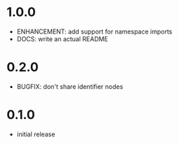 # 1.0.0

- ENHANCEMENT: add support for namespace imports
- DOCS: write an actual README

# 0.2.0

- BUGFIX: don't share identifier nodes

# 0.1.0

- initial release
